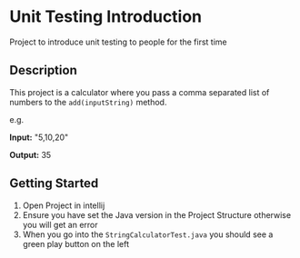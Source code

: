 # Unit Testing Introduction

Project to introduce unit testing to people for the first time

## Description
This project is a calculator where you pass a comma separated list of numbers to the `add(inputString)` method.

e.g. 

**Input:** "5,10,20"

**Output:** 35 

## Getting Started

1. Open Project in intellij
2. Ensure you have set the Java version in the Project Structure otherwise you will get an error
3. When you go into the `StringCalculatorTest.java` you should see a green play button on the left

